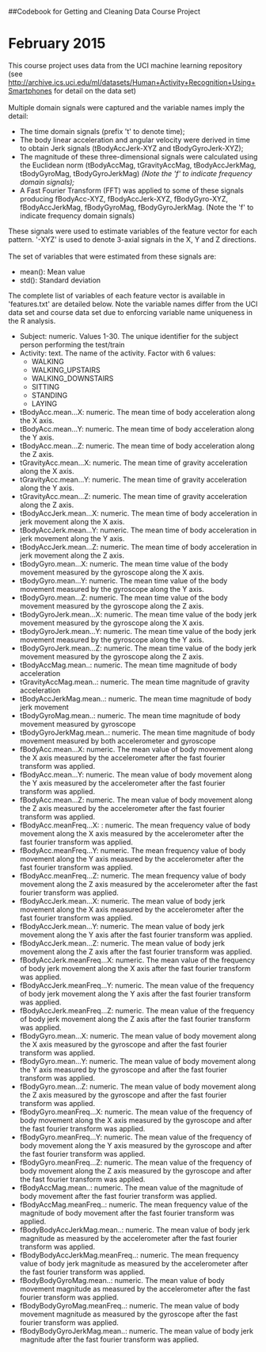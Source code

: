 ##Codebook for Getting and Cleaning Data Course Project
# February 2015

This course project uses data from the UCI machine learning repository (see http://archive.ics.uci.edu/ml/datasets/Human+Activity+Recognition+Using+Smartphones for detail on the data set)<br>
<br>
Multiple domain signals were captured and the variable names imply the detail:
<ul>
<li>The time domain signals (prefix 't' to denote time);</li>
<li>The body linear acceleration and angular velocity were derived in time to obtain Jerk signals (tBodyAccJerk-XYZ and tBodyGyroJerk-XYZ);</li>
<li>The magnitude of these three-dimensional signals were calculated using the Euclidean norm (tBodyAccMag, tGravityAccMag, tBodyAccJerkMag, tBodyGyroMag, tBodyGyroJerkMag) <em>(Note the 'f' to indicate frequency domain signals);</em></li>
<li>A Fast Fourier Transform (FFT) was applied to some of these signals producing fBodyAcc-XYZ, fBodyAccJerk-XYZ, fBodyGyro-XYZ, fBodyAccJerkMag, fBodyGyroMag, fBodyGyroJerkMag. (Note the 'f' to indicate frequency domain signals)</li>
</ul>
These signals were used to estimate variables of the feature vector for each pattern.  '-XYZ' is used to denote 3-axial signals in the X, Y and Z directions.<br>
<br>
The set of variables that were estimated from these signals are:
<ul>
<li>mean(): Mean value</li>
<li>std(): Standard deviation</li>
</ul>

The complete list of variables of each feature vector is available in 'features.txt' are detailed below.  Note the variable names differ from the UCI data set and course data set due to enforcing variable name uniqueness in the R analysis.
<ul>
<li>Subject: numeric. Values 1-30.  The unique identifier for the subject person performing the test/train</li>
<li>Activity: text.  The name of the activity.  Factor with 6 values:<ul>
<li>WALKING</li>
<li>WALKING_UPSTAIRS</li>
<li>WALKING_DOWNSTAIRS</li>
<li>SITTING</li>
<li>STANDING</li>
<li>LAYING</li>
</ul></li>
<li>tBodyAcc.mean...X: numeric. The mean time of body acceleration along the X axis.</li>
<li>tBodyAcc.mean...Y: numeric. The mean time of body acceleration along the Y axis.</li>
<li>tBodyAcc.mean...Z: numeric. The mean time of body acceleration along the Z axis.</li>
<li>tGravityAcc.mean...X: numeric.  The mean time of gravity acceleration along the X axis.</li>
<li>tGravityAcc.mean...Y: numeric.  The mean time of gravity acceleration along the Y axis.</li>
<li>tGravityAcc.mean...Z: numeric.  The mean time of gravity acceleration along the Z axis.</li>
<li>tBodyAccJerk.mean...X: numeric.  The mean time of body acceleration in jerk movement along the X axis.</li>
<li>tBodyAccJerk.mean...Y: numeric.  The mean time of body acceleration in jerk movement along the Y axis.</li>
<li>tBodyAccJerk.mean...Z: numeric.  The mean time of body acceleration in jerk movement along the Z axis.</li>
<li>tBodyGyro.mean...X: numeric.  The mean time value of the body movement measured by the gyroscope along the X axis.</li>
<li>tBodyGyro.mean...Y: numeric.  The mean time value of the body movement measured by the gyroscope along the Y axis.</li>
<li>tBodyGyro.mean...Z: numeric.  The mean time value of the body movement measured by the gyroscope along the Z axis.</li>
<li>tBodyGyroJerk.mean...X: numeric.  The mean time value of the body jerk movement measured by the gyroscope along the X axis.</li>
<li>tBodyGyroJerk.mean...Y: numeric.  The mean time value of the body jerk movement measured by the gyroscope along the Y axis.</li>
<li>tBodyGyroJerk.mean...Z: numeric.  The mean time value of the body jerk movement measured by the gyroscope along the Z axis.</li>
<li>tBodyAccMag.mean..: numeric.  The mean time magnitude of body acceleration</li>
<li>tGravityAccMag.mean..: numeric.  The mean time magnitude of gravity acceleration</li>
<li>tBodyAccJerkMag.mean..: numeric.  The mean time magnitude of body jerk movement</li>
<li>tBodyGyroMag.mean..: numeric.  The mean time magnitude of body movement measured by gyroscope</li>
<li>tBodyGyroJerkMag.mean..: numeric.  The mean time magnitude of body movement measured by both accelerometer and gyroscope</li>
<li>fBodyAcc.mean...X: numeric.  The mean value of body movement along the X axis measured by the accelerometer after the fast fourier transform was applied.</li>
<li>fBodyAcc.mean...Y: numeric.  The mean value of body movement along the Y axis measured by the accelerometer after the fast fourier transform was applied.</li>
<li>fBodyAcc.mean...Z: numeric.  The mean value of body movement along the Z axis measured by the accelerometer after the fast fourier transform was applied.</li>
<li>fBodyAcc.meanFreq...X: : numeric.  The mean frequency value of body movement along the X axis measured by the accelerometer after the fast fourier transform was applied.</li>
<li>fBodyAcc.meanFreq...Y: numeric.  The mean frequency value of body movement along the Y axis measured by the accelerometer after the fast fourier transform was applied.</li>
<li>fBodyAcc.meanFreq...Z: numeric.  The mean frequency value of body movement along the Z axis measured by the accelerometer after the fast fourier transform was applied.</li>
<li>fBodyAccJerk.mean...X: numeric.  The mean value of body jerk movement along the X axis measured by the accelerometer after the fast fourier transform was applied.</li>
<li>fBodyAccJerk.mean...Y: numeric.  The mean value of body jerk movement along the Y axis after the fast fourier transform was applied.</li>
<li>fBodyAccJerk.mean...Z: numeric.  The mean value of body jerk movement along the Z axis after the fast fourier transform was applied.</li>
<li>fBodyAccJerk.meanFreq...X: numeric.  The mean value of the frequency of body jerk movement along the X axis after the fast fourier transform was applied.</li>
<li>fBodyAccJerk.meanFreq...Y: numeric.  The mean value of the frequency of body jerk movement along the Y axis after the fast fourier transform was applied.</li>
<li>fBodyAccJerk.meanFreq...Z: numeric.  The mean value of the frequency of body jerk movement along the Z axis after the fast fourier transform was applied.</li>
<li>fBodyGyro.mean...X: numeric.  The mean value of body movement along the X axis measured by the gyroscope and after the fast fourier transform was applied.</li>
<li>fBodyGyro.mean...Y: numeric.  The mean value of body movement along the Y axis measured by the gyroscope and after the fast fourier transform was applied.</li>
<li>fBodyGyro.mean...Z: numeric.  The mean value of body movement along the Z axis measured by the gyroscope and after the fast fourier transform was applied.</li>
<li>fBodyGyro.meanFreq...X: numeric.  The mean value of the frequency of body movement along the X axis measured by the gyroscope and after the fast fourier transform was applied.</li>
<li>fBodyGyro.meanFreq...Y: numeric.  The mean value of the frequency of body movement along the Y axis measured by the gyroscope and after the fast fourier transform was applied.</li>
<li>fBodyGyro.meanFreq...Z: numeric.  The mean value of the frequency of body movement along the Z axis measured by the gyroscope and after the fast fourier transform was applied.</li>
<li>fBodyAccMag.mean..: numeric.  The mean value of the magnitude of body movement after the fast fourier transform was applied.</li>
<li>fBodyAccMag.meanFreq..: numeric.  The mean frequency value of the magnitude of body movement after the fast fourier transform was applied.</li>
<li>fBodyBodyAccJerkMag.mean..: numeric.  The mean value of body jerk magnitude as measured by the accelerometer after the fast fourier transform was applied.</li>
<li>fBodyBodyAccJerkMag.meanFreq..: numeric.  The mean frequency value of body jerk magnitude as measured by the accelerometer after the fast fourier transform was applied.</li>
<li>fBodyBodyGyroMag.mean..: numeric.  The mean value of body movement magnitude as measured by the accelerometer after the fast fourier transform was applied.</li>
<li>fBodyBodyGyroMag.meanFreq..: numeric.  The mean value of body movement magnitude as measured by the gyroscope after the fast fourier transform was applied.</li>
<li>fBodyBodyGyroJerkMag.mean..: numeric.  The mean value of body jerk magnitude after the fast fourier transform was applied.</li>